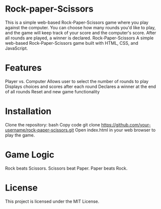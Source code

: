 # Rock-paper-Scissors
This is a simple web-based Rock-Paper-Scissors game where you play against the computer. You can choose how many rounds you'd like to play, and the game will keep track of your score and the computer's score. After all rounds are played, a winner is declared.
Rock-Paper-Scissors
A simple web-based Rock-Paper-Scissors game built with HTML, CSS, and JavaScript.

# Features
Player vs. Computer
Allows user to select the number of rounds to play
Displays choices and scores after each round
Declares a winner at the end of all rounds
Reset and new game functionality
# Installation
Clone the repository:
bash
Copy code
  git clone https://github.com/your-username/rock-paper-scissors.git
Open index.html in your web browser to play the game.
# Game Logic
Rock beats Scissors.
Scissors beat Paper.
Paper beats Rock.
# License
This project is licensed under the MIT License.

